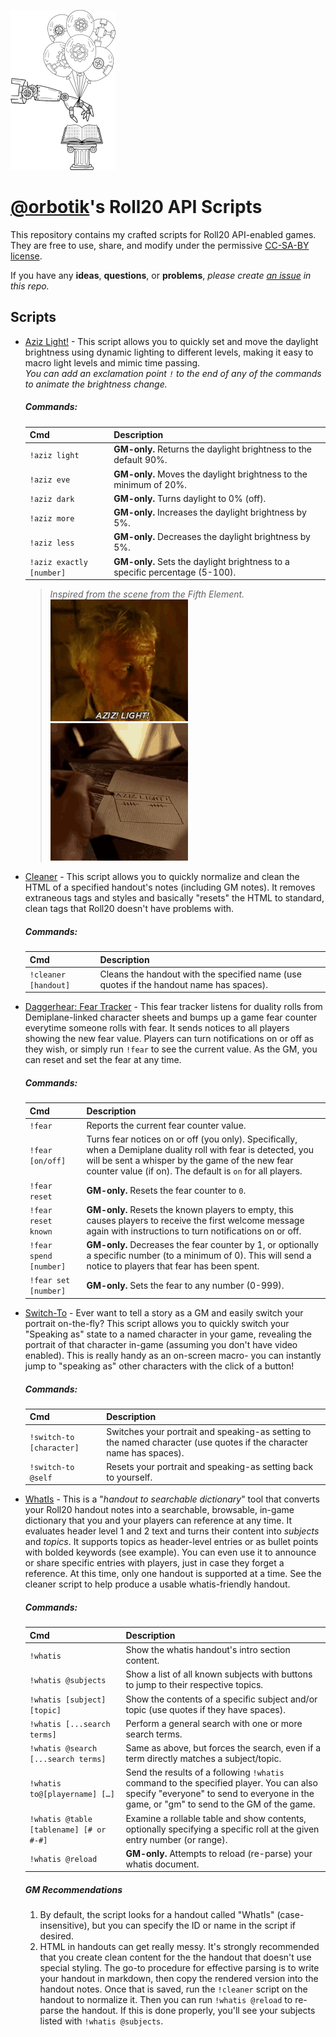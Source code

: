![Robotic arm flipping book pages, held up by balloons](.repo/repo.png)
# [@orbotik](https://app.roll20.net/users/12231884/orbotik)'s Roll20 API Scripts
This repository contains my crafted scripts for Roll20 API-enabled games. They are free to use, share, and modify under
the permissive [CC-SA-BY license](LICENSE).

If you have any **ideas**, **questions**, or **problems**, *please create [an issue](https://github.com/orbotik/roll20-scripts/issues) in this repo.*

## Scripts
- [Aziz Light!](aziz-light.js) - This script allows you to quickly set and move the daylight brightness using dynamic lighting to different levels, making it easy to macro light levels and mimic time passing.     
  *You can add an exclamation point `!` to the end of any of the commands to animate the brightness change.*
  ##### Commands:
  | Cmd | Description |
  |:-|:-|
  | `!aziz light` | **GM-only.** Returns the daylight brightness to the default 90%. |
  | `!aziz eve` | **GM-only.** Moves the daylight brightness to the minimum of 20%. |
  | `!aziz dark` | **GM-only.** Turns daylight to 0% (off). |
  | `!aziz more` | **GM-only.** Increases the daylight brightness by 5%. |
  | `!aziz less` | **GM-only.** Decreases the daylight brightness by 5%. |
  | `!aziz exactly [number]` | **GM-only.** Sets the daylight brightness to a specific percentage (5-100). |
  > *Inspired from the scene from the Fifth Element.*    
  > ![Aziz Light!](.repo/aziz-light1.gif) ![Aziz Light Tally](.repo/aziz-light2.gif)
- [Cleaner](cleaner.js) - This script allows you to quickly normalize and clean the HTML of a specified handout's notes (including GM notes). It removes extraneous tags and styles and basically "resets" the HTML to standard, clean tags that Roll20 doesn't have problems with.
  ##### Commands:
  | Cmd | Description |
  |:-|:-|
  | `!cleaner [handout]` | Cleans the handout with the specified name (use quotes if the handout name has spaces). |
- [Daggerhear: Fear Tracker](daggerheart-fear.js) - This fear tracker listens for duality rolls from Demiplane-linked character sheets and bumps up a game fear counter everytime someone rolls with fear. It sends notices to all players showing the new fear value.
  Players can turn notifications on or off as they wish, or simply run `!fear` to see the current value. As the GM, you can reset and set the fear at any time.
  ##### Commands:
  | Cmd | Description |
  |:-|:-|
  | `!fear` | Reports the current fear counter value. |
  | `!fear [on/off]` | Turns fear notices on or off (you only). Specifically, when a Demiplane duality roll with fear is detected, you will be sent a whisper by the game of the new fear counter value (if on). The default is `on` for all players. |
  | `!fear reset` | **GM-only.** Resets the fear counter to `0`. |
  | `!fear reset known` | **GM-only.** Resets the known players to empty, this causes players to receive the first welcome message again with instructions to turn notifications on or off. |
  | `!fear spend [number]` | **GM-only.** Decreases the fear counter by 1, or optionally a specific number (to a minimum of 0). This will send a notice to players that fear has been spent. |
  | `!fear set [number]` | **GM-only.** Sets the fear to any number (0-999). |
- [Switch-To](switch-to.js) - Ever want to tell a story as a GM and easily switch your portrait on-the-fly? This script allows you to quickly switch your "Speaking as" state to a named character in your game, revealing the portrait of that character in-game (assuming you don't have video enabled). This is really handy as an on-screen macro- you can instantly jump to "speaking as" other characters with the click of a button!
  ##### Commands:
  | Cmd | Description |
  |:-|:-|
  | `!switch-to [character]` | Switches your portrait and speaking-as setting to the named character (use quotes if the character name has spaces). |
  | `!switch-to @self` | Resets your portrait and speaking-as setting back to yourself. |
- [WhatIs](whatis/whatis.js) - This is a "*handout to searchable dictionary*" tool that converts your Roll20 handout notes into a searchable, browsable, in-game dictionary that you and your players can reference at any time. It evaluates header level 1 and 2 text and turns their content into *subjects* and *topics*. It supports topics as header-level entries or as bullet points with bolded keywords (see example).
  You can even use it to announce or share specific entries with players, just in case they forget a reference. At this time, only one handout is supported at a time. See the cleaner script to help produce a usable whatis-friendly handout.    
  ##### Commands:
  | Cmd | Description |
  |:-|:-|
  | `!whatis` | Show the whatis handout's intro section content. |
  | `!whatis @subjects` | Show a list of all known subjects with buttons to jump to their respective topics. |
  | `!whatis [subject] [topic]` | Show the contents of a specific subject and/or topic (use quotes if they have spaces). |
  | `!whatis [...search terms]` | Perform a general search with one or more search terms. |
  | `!whatis @search [...search terms]` | Same as above, but forces the search, even if a term directly matches a subject/topic. |
  | `!whatis to@[playername] […]` | Send the results of a following `!whatis` command to the specified player. You can also specify "everyone" to send to everyone in the game, or "gm" to send to the GM of the game. |
  | `!whatis @table [tablename] [# or #-#]` | Examine a rollable table and show contents, optionally specifying a specific roll at the given entry number (or range). |
  | `!whatis @reload` | **GM-only.** Attempts to reload (re-parse) your whatis document. 
  ##### GM Recommendations
  1. By default, the script looks for a handout called "WhatIs" (case-insensitive), but you can specify the ID or name in the script if desired.
  2. HTML in handouts can get really messy. It's strongly recommended that you create clean content for the the handout that doesn't use special styling. The go-to procedure for effective parsing is to write your handout in markdown, then copy the rendered version into the handout notes. Once that is saved, run the `!cleaner` script on the handout to normalize it. Then you can run `!whatis @reload` to re-parse the handout. If this is done properly, you'll see your subjects listed with `!whatis @subjects`.
